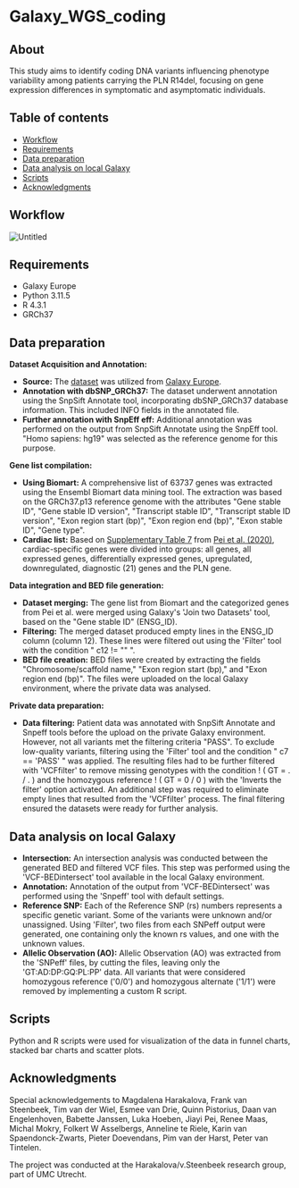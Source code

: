 # Galaxy_WGS_coding 
## About
This study aims to identify coding DNA variants influencing phenotype variability among patients carrying the PLN R14del, focusing on gene expression differences in symptomatic and asymptomatic individuals. 

## Table of contents 
- [Workflow](#Workflow)
- [Requirements](#Requirements)
- [Data preparation](#Data-preparation)
- [Data analysis on local Galaxy](#Data-analysis-on-local-Galaxy)
- [Scripts](#Scripts)
- [Acknowledgments](#Acknowledgments)
## Workflow
![Untitled](https://github.com/UNRAVEL-UMCU/Galaxy_WGS_coding/assets/121402109/01437734-23c5-46f4-b331-6899d5d0318f)

## Requirements 
- Galaxy Europe
- Python 3.11.5
- R 4.3.1
- GRCh37

## Data preparation 
**Dataset Acquisition and Annotation:**
- **Source:** The [dataset](ftp://ftp.sra.ebi.ac.uk/vol1/ERZ389/ERZ389530/FR07961001.pass.recode.vcf.gz) was utilized from [Galaxy Europe](https://usegalaxy.eu). 
- **Annotation with dbSNP_GRCh37:** The dataset underwent annotation using the SnpSift Annotate tool, incorporating dbSNP_GRCh37 database information. This included INFO fields in the annotated file.
- **Further annotation with SnpEff eff:** Additional annotation was performed on the output from SnpSift Annotate using the SnpEff tool. "Homo sapiens: hg19" was selected as the reference genome for this purpose.

**Gene list compilation:**
- **Using Biomart:** A comprehensive list of 63737 genes was extracted using the Ensembl Biomart data mining tool. The extraction was based on the GRCh37.p13 reference genome with the attributes "Gene stable ID", "Gene stable ID version", "Transcript stable ID", "Transcript stable ID version", "Exon region start 
(bp)", "Exon region end (bp)", "Exon stable ID", "Gene type". 
- **Cardiac list:** Based on [Supplementary Table 7]([supplements/402792_file09.xlsx]) from [Pei et al. (2020)](https://www.biorxiv.org/content/10.1101/2020.11.30.402792v1.supplementary-material), cardiac-specific genes were divided into groups: all genes, all expressed genes, differentially expressed genes, upregulated, downregulated, diagnostic (21) genes and the PLN gene.

**Data integration and BED file generation:**
- **Dataset merging:** The gene list from Biomart and the categorized genes from Pei et al. were merged using Galaxy's 'Join two Datasets' tool, based on the "Gene stable ID" (ENSG_ID).
- **Filtering:** The merged dataset produced empty lines in the ENSG_ID column (column 12). These lines were filtered out using the 'Filter' tool with the condition " c12 != "" ".
- **BED file creation:** BED files were created by extracting the fields "Chromosome/scaffold name," "Exon region start (bp)," and "Exon region end (bp)". The files were uploaded on the local Galaxy environment, where the private data was analysed.

**Private data preparation:**
- **Data filtering:** Patient data was annotated with SnpSift Annotate and Snpeff tools before the upload on the private Galaxy environment. However, not all variants met the filtering criteria "PASS". To exclude low-quality variants, filtering using the 'Filter' tool and the condition " c7 == 'PASS' " was applied. The resulting files had to be further filtered with 'VCFfilter' to remove missing genotypes with the condition ! ( GT = . / . ) and the homozygous reference ! ( GT = 0 / 0 )  with the 'Inverts the filter' option activated. An additional step was required to eliminate empty lines that resulted from the 'VCFfilter' process. The final filtering ensured the datasets were ready for further analysis. 

## Data analysis on local Galaxy
- **Intersection:** An intersection analysis was conducted between the generated BED and filtered VCF files. This step was performed using the 'VCF-BEDintersect' tool available in the local Galaxy environment.
- **Annotation:** Annotation of the output from 'VCF-BEDintersect' was performed using the 'Snpeff' tool with default settings.
- **Reference SNP:** Each of the Reference SNP (rs) numbers represents a specific genetic variant. Some of the variants were unknown and/or unassigned. Using 'Filter', two files from each SNPeff output were generated, one containing only the known rs values, and one with the unknown values.
- **Allelic Observation (AO):** Allelic Observation (AO) was extracted from the 'SNPeff' files, by cutting the files, leaving only the 'GT:AD:DP:GQ:PL:PP' data. All variants that were considered homozygous reference ('0/0') and homozygous alternate ('1/1') were removed by implementing a custom R script.

## Scripts
Python and R scripts were used for visualization of the data in funnel charts, stacked bar charts and scatter plots. 

## Acknowledgments
Special acknowledgements to Magdalena Harakalova, Frank van Steenbeek, Tim van der Wiel, Esmee van Drie, Quinn Pistorius, Daan van Engelenhoven, Babette Janssen, Luka Hoeben, Jiayi Pei, Renee Maas, Michal Mokry, Folkert W Asselbergs, Anneline te Riele, Karin van Spaendonck-Zwarts, Pieter Doevendans, Pim van der Harst, Peter van Tintelen. 

The project was conducted at the Harakalova/v.Steenbeek research group, part of UMC Utrecht.  
